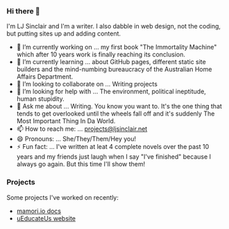 ### Hi there 👋

I'm LJ Sinclair and I'm a writer. I also dabble in web design, not the coding, but putting sites up and adding content. 

- 🔭 I’m currently working on ... my first book "The Immortality Machine" which after 10 years work is finally reaching its conclusion.
- 🌱 I’m currently learning ... about GitHub pages, different static site builders and the mind-numbing bureaucracy of the Australian Home Affairs Department.
- 👯 I’m looking to collaborate on ... Writing projects
- 🤔 I’m looking for help with ... The environment, political ineptitude, human stupidity.
- 💬 Ask me about ... Writing. You know you want to. It's the one thing that tends to get overlooked until the wheels fall off and it's suddenly The Most Important Thing In Da World.
- 📫 How to reach me: ... projects@ljsinclair.net
- 😄 Pronouns: ... She/They/Them/Hey you!
- ⚡ Fun fact: ... I've written at leat 4 complete novels over the past 10 years and my friends just laugh when I say "I've finished" because I always go again. But this time I'll show them!

### Projects

Some projects I've worked on recently:

* [mamori.io docs](https://doc.mamori.io)
* [uEducateUs website](https://ueducateus.com.au)


